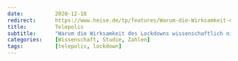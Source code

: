 ```yaml
---
date:          2020-12-18
redirect:      https://www.heise.de/tp/features/Warum-die-Wirksamkeit-des-Lockdowns-wissenschaftlich-nicht-bewiesen-ist-4992909.html
title:         Telepolis
subtitle:      "Warum die Wirksamkeit des Lockdowns wissenschaftlich nicht bewiesen ist"
categories:    [Wissenschaft, Studie, Zahlen]
tags:          [telepolis, lockdown]
---
```

